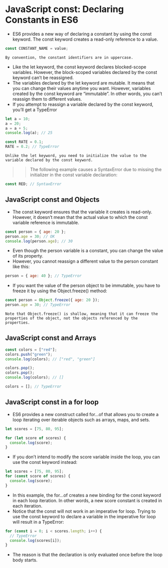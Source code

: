 # JavaScript const: Declaring Constants in ES6

- ES6 provides a new way of declaring a constant by using the const keyword. The const keyword creates a read-only reference to a value.

```js
const CONSTANT_NAME = value;
```

`By convention, the constant identifiers are in uppercase.`

- Like the let keyword, the const keyword declares blocked-scope variables. However, the block-scoped variables declared by the const keyword can’t be reassigned.
- The variables declared by the let keyword are mutable. It means that you can change their values anytime you want. However, variables created by the const keyword are “immutable”. In other words, you can’t reassign them to different values.
- If you attempt to reassign a variable declared by the const keyword, you’ll get a TypeError

```js
let a = 10;
a = 20;
a = a + 5;
console.log(a); // 25

const RATE = 0.1;
RATE = 0.2; // TypeError
```

`Unlike the let keyword, you need to initialize the value to the variable declared by the const keyword.`

> > The following example causes a SyntaxError due to missing the initializer in the const variable declaration:

```js
const RED; // SyntaxError
```

## JavaScript const and Objects

- The const keyword ensures that the variable it creates is read-only. However, it doesn’t mean that the actual value to which the const variable reference is immutable.

```js
const person = { age: 20 };
person.age = 30; // OK
console.log(person.age); // 30
```

- Even though the person variable is a constant, you can change the value of its property.
- However, you cannot reassign a different value to the person constant like this:

```js
person = { age: 40 }; // TypeError
```

- If you want the value of the person object to be immutable, you have to freeze it by using the Object.freeze() method:

```js
const person = Object.freeze({ age: 20 });
person.age = 30; // TypeError
```

`Note that Object.freeze() is shallow, meaning that it can freeze the properties of the object, not the objects referenced by the properties.`

## JavaScript const and Arrays

```js
const colors = ["red"];
colors.push("green");
console.log(colors); // ["red", "green"]

colors.pop();
colors.pop();
console.log(colors); // []

colors = []; // TypeError
```

## JavaScript const in a for loop

- ES6 provides a new construct called for...of that allows you to create a loop iterating over iterable objects such as arrays, maps, and sets.

```js
let scores = [75, 80, 95];

for (let score of scores) {
  console.log(score);
}
```

- If you don’t intend to modify the score variable inside the loop, you can use the const keyword instead:

```js
let scores = [75, 80, 95];
for (const score of scores) {
  console.log(score);
}
```

- In this example, the for...of creates a new binding for the const keyword in each loop iteration. In other words, a new score constant is created in each iteration.
- Notice that the const will not work in an imperative for loop. Trying to use the const keyword to declare a variable in the imperative for loop will result in a TypeError:

```js
for (const i = 0; i < scores.length; i++) {
  // TypeError
  console.log(scores[i]);
}
```

- The reason is that the declaration is only evaluated once before the loop body starts.
